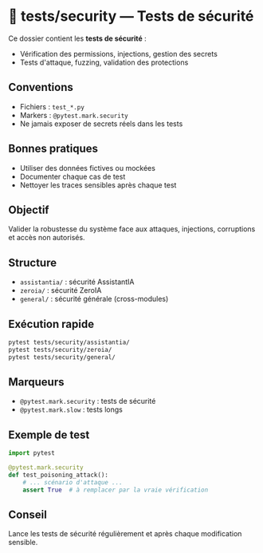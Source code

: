 # 📁 tests/security — Tests de sécurité

Ce dossier contient les **tests de sécurité** :
- Vérification des permissions, injections, gestion des secrets
- Tests d'attaque, fuzzing, validation des protections

## Conventions
- Fichiers : `test_*.py`
- Markers : `@pytest.mark.security`
- Ne jamais exposer de secrets réels dans les tests

## Bonnes pratiques
- Utiliser des données fictives ou mockées
- Documenter chaque cas de test
- Nettoyer les traces sensibles après chaque test

## Objectif
Valider la robustesse du système face aux attaques, injections, corruptions et accès non autorisés.

## Structure
- `assistantia/` : sécurité AssistantIA
- `zeroia/` : sécurité ZeroIA
- `general/` : sécurité générale (cross-modules)

## Exécution rapide
```bash
pytest tests/security/assistantia/
pytest tests/security/zeroia/
pytest tests/security/general/
```

## Marqueurs
- `@pytest.mark.security` : tests de sécurité
- `@pytest.mark.slow` : tests longs

## Exemple de test
```python
import pytest

@pytest.mark.security
def test_poisoning_attack():
    # ... scénario d'attaque ...
    assert True  # à remplacer par la vraie vérification
```

## Conseil
Lance les tests de sécurité régulièrement et après chaque modification sensible.
